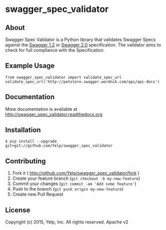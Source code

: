 # swagger_spec_validator

## About

Swagger Spec Validator is a Python library that validates Swagger Specs against the [Swagger 1.2](https://github.com/swagger-api/swagger-spec/blob/master/versions/1.2.md) or [Swagger 2.0](https://github.com/swagger-api/swagger-spec/blob/master/versions/2.0.md) specification.  The validator aims to check for full compliance with the Specification.

## Example Usage

    from swagger_spec_validator import validate_spec_url
    validate_spec_url('http://petstore.swagger.wordnik.com/api/api-docs')

## Documentation

More documentation is available at http://swagger_spec_validator.readthedocs.org

## Installation

    $ pip install --upgrade git+git://github.com/Yelp/swagger_spec_validator

## Contributing

1. Fork it ( http://github.com/Yelp/swagger_spec_validator/fork )
2. Create your feature branch (`git checkout -b my-new-feature`)
3. Commit your changes (`git commit -am 'Add some feature'`)
4. Push to the branch (`git push origin my-new-feature`)
5. Create new Pull Request

## License

Copyright (c) 2015, Yelp, Inc. All rights reserved.
Apache v2
